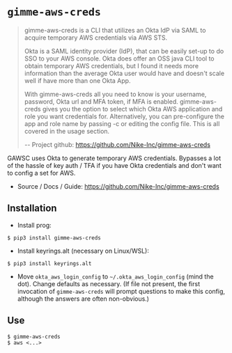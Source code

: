 # `gimme-aws-creds`

> gimme-aws-creds is a CLI that utilizes an Okta IdP via SAML to acquire temporary AWS credentials via AWS STS.
>
> Okta is a SAML identity provider (IdP), that can be easily set-up to do SSO to your AWS console. Okta does offer an OSS java CLI tool to obtain temporary AWS credentials, but I found it needs more information than the average Okta user would have and doesn't scale well if have more than one Okta App.
>
> With gimme-aws-creds all you need to know is your username, password, Okta url and MFA token, if MFA is enabled. gimme-aws-creds gives you the option to select which Okta AWS application and role you want credentials for. Alternatively, you can pre-configure the app and role name by passing -c or editing the config file. This is all covered in the usage section.
>
> -- Project github: https://github.com/Nike-Inc/gimme-aws-creds

GAWSC uses Okta to generate temporary AWS credentials. Bypasses a lot of the hassle of key auth / TFA if you have Okta credentials and don't want to config a set for AWS.

* Source / Docs / Guide: https://github.com/Nike-Inc/gimme-aws-creds

## Installation

* Install prog:

`$ pip3 install gimme-aws-creds`

* Install keyrings.alt (necessary on Linux/WSL):

`$ pip3 install keyrings.alt`

* Move `okta_aws_login_config` to `~/.okta_aws_login_config` (mind the dot). Change defaults as necessary. (If file not present, the first invocation of `gimme-aws-creds` will prompt questions to make this config, although the answers are often non-obvious.)

## Use

```
$ gimme-aws-creds
$ aws <...>
```
